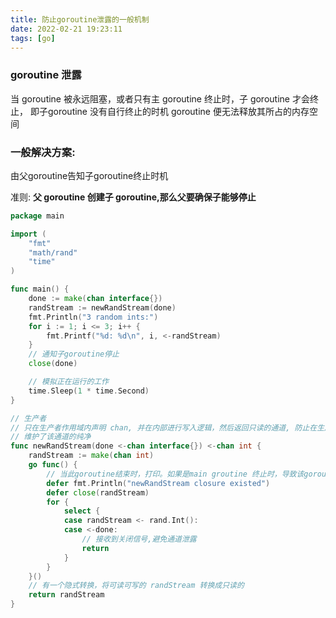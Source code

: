 ```yaml
---
title: 防止goroutine泄露的一般机制
date: 2022-02-21 19:23:11
tags: [go]
---
```

### goroutine 泄露
当 goroutine 被永远阻塞，或者只有主 goroutine 终止时，子 goroutine 才会终止，
即子goroutine 没有自行终止的时机
goroutine 便无法释放其所占的内存空间

### 一般解决方案:
由父goroutine告知子goroutine终止时机

准则: **父 goroutine 创建子 goroutine,那么父要确保子能够停止**

```go
package main

import (
	"fmt"
	"math/rand"
	"time"
)

func main() {
	done := make(chan interface{})
	randStream := newRandStream(done)
	fmt.Println("3 random ints:")
	for i := 1; i <= 3; i++ {
		fmt.Printf("%d: %d\n", i, <-randStream)
	}
	// 通知子goroutine停止
	close(done)

	// 模拟正在运行的工作
	time.Sleep(1 * time.Second)
}

// 生产者
// 只在生产者作用域内声明 chan, 并在内部进行写入逻辑，然后返回只读的通道, 防止在生产者外部向该通道中写入数据
// 维护了该通道的纯净
func newRandStream(done <-chan interface{}) <-chan int {
	randStream := make(chan int)
	go func() {
		// 当此goroutine结束时，打印。如果是main groutine 终止时，导致该goroutine终止，则不会打印
		defer fmt.Println("newRandStream closure existed")
		defer close(randStream)
		for {
			select {
			case randStream <- rand.Int():
			case <-done:
				// 接收到关闭信号,避免通道泄露
				return
			}
		}
	}()
	// 有一个隐式转换，将可读可写的 randStream 转换成只读的
	return randStream
}
```